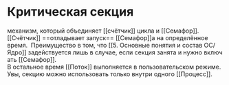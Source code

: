 # Критическая секция

механизм, который объединяет [[счётчик]] цикла и [[Семафор]]. 
[[Счётчик]] ==отладывает запуск== [[Семафор]]а на определённое время. 
Преимущество в том, что [[5. Основные понятия и состав ОС/Ядро]] задействуется лишь в случае, если секция занята и нужно включать [[Семафор]]. 
В остальное время [[Поток]] выполняется в пользовательском режиме. Увы, секцию можно использовать только внутри одного [[Процесс]].

